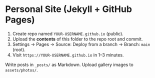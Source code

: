 # Personal Site (Jekyll + GitHub Pages)

1. Create repo named `YOUR-USERNAME.github.io` (public).
2. Upload the **contents** of this folder to the repo root and commit.
3. Settings → Pages → Source: Deploy from a branch → Branch: `main` (root).
4. Visit `https://YOUR-USERNAME.github.io` in 1–3 minutes.

Write posts in `_posts/` as Markdown. Upload gallery images to `assets/photos/`.
